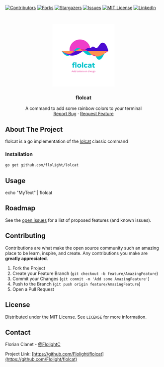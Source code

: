 <!-- PROJECT SHIELDS -->

[![Contributors][contributors-shield]][contributors-url]
[![Forks][forks-shield]][forks-url]
[![Stargazers][stars-shield]][stars-url]
[![Issues][issues-shield]][issues-url]
[![MIT License][license-shield]][license-url]
[![LinkedIn][linkedin-shield]][linkedin-url]



<!-- PROJECT LOGO -->
<br />
<p align="center">
  <a href="https://github.com/Flolight/flolcat">
    <img src="images/logo.png" alt="Logo" width="200" height="200">
  </a>

  <h3 align="center">flolcat</h3>

  <p align="center">
    A command to add some rainbow colors to your terminal
    <br />
    <a href="https://github.com/Flolight/flolcat/issues">Report Bug</a>
    ·
    <a href="https://github.com/Flolight/flolcat/issues">Request Feature</a>
  </p>
</p>


<!-- ABOUT THE PROJECT -->
## About The Project

flolcat is a go implementation of the [lolcat](https://github.com/busyloop/lolcat) classic command
### Installation

```sh
go get github.com/flolight/lolcat
```



<!-- USAGE EXAMPLES -->
## Usage

echo "MyText" | flolcat



<!-- ROADMAP -->
## Roadmap

See the [open issues](https://github.com/Flolight/flolcat/issues) for a list of proposed features (and known issues).



<!-- CONTRIBUTING -->
## Contributing

Contributions are what make the open source community such an amazing place to be learn, inspire, and create. Any contributions you make are **greatly appreciated**.

1. Fork the Project
2. Create your Feature Branch (`git checkout -b feature/AmazingFeature`)
3. Commit your Changes (`git commit -m 'Add some AmazingFeature'`)
4. Push to the Branch (`git push origin feature/AmazingFeature`)
5. Open a Pull Request



<!-- LICENSE -->
## License

Distributed under the MIT License. See `LICENSE` for more information.



<!-- CONTACT -->
## Contact

Florian Clanet - [@FlolightC](https://twitter.com/FlolightC)

Project Link: [https://github.com/Flolight/flolcat](https://github.com/Flolight/flolcat)




<!-- MARKDOWN LINKS & IMAGES -->
<!-- https://www.markdownguide.org/basic-syntax/#reference-style-links -->
[contributors-shield]: https://img.shields.io/github/contributors/Flolight/repo.svg?style=flat-square
[contributors-url]: https://github.com/Flolight/repo/graphs/contributors
[forks-shield]: https://img.shields.io/github/forks/Flolight/repo.svg?style=flat-square
[forks-url]: https://github.com/Flolight/repo/network/members
[stars-shield]: https://img.shields.io/github/stars/Flolight/repo.svg?style=flat-square
[stars-url]: https://github.com/Flolight/repo/stargazers
[issues-shield]: https://img.shields.io/github/issues/Flolight/repo.svg?style=flat-square
[issues-url]: https://github.com/Flolight/repo/issues
[license-shield]: https://img.shields.io/github/license/Flolight/repo.svg?style=flat-square
[license-url]: https://github.com/Flolight/repo/blob/master/LICENSE.txt
[linkedin-shield]: https://img.shields.io/badge/-LinkedIn-black.svg?style=flat-square&logo=linkedin&colorB=555
[linkedin-url]: https://linkedin.com/in/florianclanet
[product-screenshot]: images/screenshot.png
